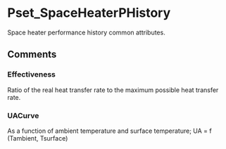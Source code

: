 # Pset_SpaceHeaterPHistory

Space heater performance history common attributes.


## Comments

### Effectiveness

Ratio of the real heat transfer rate to the maximum possible heat transfer rate.

### UACurve

As a function of ambient temperature and surface temperature; UA = f (Tambient, Tsurface)

